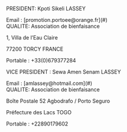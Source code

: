 
<div class="inner_footerL" markdown="1">

PRESIDENT: Kpoti Sikeli LASSEY 
<div id="lien_adresse_mail">
Email : [promotion.portoee@orange.fr](#)
</div>
QUALITE: Association de bienfaisance 
	
1, Villa de l’Eau Claire 

77200 TORCY FRANCE

Portable : +33(0)679377284
		
</div>
<div class="inner_footerR" markdown="1">

VICE PRESIDENT : Sewa Amen Senam LASSEY
<div id="lien_adresse_mail">
Email : [amlassey@hotmail.com](#)
</div>  
QUALITE: Association de bienfaisance  

Boîte Postale 52 Agbodrafo / Porto Seguro
		
Préfecture des Lacs  TOGO

Portable : +22890179602

</div>			 
